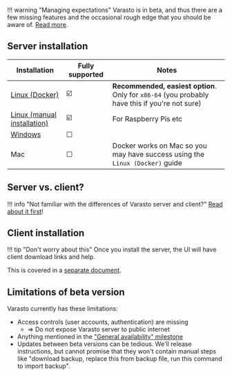 !!! warning "Managing expectations"
    Varasto is in beta, and thus there are a few missing features and the occasional rough
    edge that you should be aware of. [Read more](#limitations-of-beta-version).


Server installation
-------------------

| Installation                | Fully supported | Notes |
|-----------------------------|-----------------|-------|
| [Linux (Docker)](linux-docker.md) | ☑️ | **Recommended, easiest option**. Only for `x86-64` (you probably have this if you're not sure) |
| [Linux (manual installation)](linux-manual.md) | ☑️ | For Raspberry Pis etc |
| [Windows](windows.md)             | ☐ | |
| Mac                               | ☐ | Docker works on Mac so you may have success using the `Linux (Docker)` guide |


Server vs. client?
------------------

!!! info "Not familiar with the differences of Varasto server and client?"
	[Read about it first](../concepts-ideas-architecture/index.md#client-vs-server)!


Client installation
-------------------

!!! tip "Don't worry about this"
	Once you install the server, the UI will have client download links and help.

This is covered in a [separate document](../using/client/index.md).


Limitations of beta version
---------------------------

Varasto currently has these limitations:

- Access controls (user accounts, authentication) are missing
	* => Do not expose Varasto server to public internet
- Anything mentioned in the
  ["General availability" milestone](https://github.com/function61/varasto/milestone/3)
- Updates between beta versions can be tedious. We'll release instructions, but cannot
  promise that they won't contain manual steps like "download backup, replace this from
  backup file, run this command to import backup".


